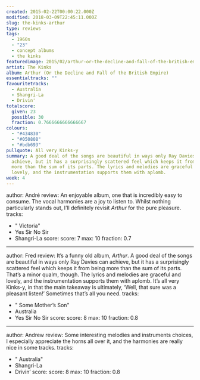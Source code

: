 ```yaml
---
created: 2015-02-22T00:00:22.000Z
modified: 2018-03-09T22:45:11.000Z
slug: the-kinks-arthur
type: reviews
tags:
  - 1960s
  - "23"
  - concept albums
  - the kinks
featuredimage: 2015/02/arthur-or-the-decline-and-fall-of-the-british-empire-55a7d43c16c74.jpg
artist: The Kinks
album: Arthur (Or the Decline and Fall of the British Empire)
essentialtracks: ""
favouritetracks:
  - Australia
  - Shangri-La
  - Drivin'
totalscore:
  given: 23
  possible: 30
  fraction: 0.7666666666666667
colours:
  - "#434830"
  - "#050808"
  - "#bdb693"
pullquote: All very Kinks-y
summary: A good deal of the songs are beautiful in ways only Ray Davies can
  achieve, but it has a surprisingly scattered feel which keeps it from being
  more than the sum of its parts. The lyrics and melodies are graceful and
  lovely, and the instrumentation supports them with aplomb.
week: 4
---
```

author: André
review: An enjoyable album, one that is incredibly easy to consume. The vocal
  harmonies are a joy to listen to. Whilst nothing particularly stands out, I’ll
  definitely revisit *Arthur* for the pure pleasure.
tracks:
  - " Victoria"
  - ­Yes Sir No Sir
  - ­Shangri-La
score:
  score: 7
  max: 10
  fraction: 0.7
---
author: Fred
review: It’s a funny old album, *Arthur*. A good deal of the songs are beautiful
  in ways only Ray Davies can achieve, but it has a surprisingly scattered feel
  which keeps it from being more than the sum of its parts. That’s a minor
  qualm, though. The lyrics and melodies are graceful and lovely, and the
  instrumentation supports them with aplomb. It’s all very Kinks-y, in that the
  main takeaway is ultimately, ‘Well, that sure was a pleasant listen!’
  Sometimes that’s all you need.
tracks:
  - " Some Mother’s Son"
  - ­Australia
  - ­Yes Sir No Sir
score:
  score: 8
  max: 10
  fraction: 0.8
---
author: Andrew
review: Some interesting melodies and instruments choices, I especially
  appreciate the horns all over it, and the harmonies are really nice in some
  tracks.
tracks:
  - " Australia"
  - ­Shangri-La
  - ­Drivin’
score:
  score: 8
  max: 10
  fraction: 0.8
